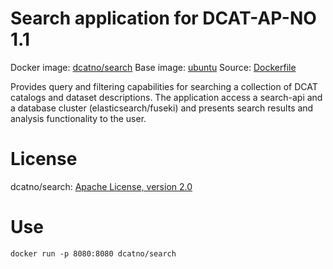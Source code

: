 # Search application for DCAT-AP-NO 1.1

Docker image: [dcatno/search](https://hub.docker.com/r/dcatno/search/)
Base image: [ubuntu](https://hub.docker.com/_/ubuntu/)
Source: [Dockerfile](https://github.com/Altinn/fdk/blob/master/portal/webapp/src/main/docker/Dockerfile)

Provides query and filtering capabilities for searching a collection of DCAT catalogs and dataset descriptions. The application access a search-api and a database cluster (elasticsearch/fuseki) and presents search results and analysis functionality to the user.


# License
dcatno/search: [Apache License, version 2.0](http://www.apache.org/licenses/LICENSE-2.0)

# Use

`docker run -p 8080:8080 dcatno/search`



